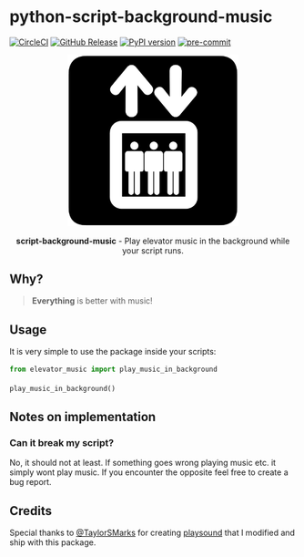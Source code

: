 python-script-background-music
===
[![CircleCI](https://circleci.com/gh/timo-reymann/python-script-background-music.svg?style=shield)](https://app.circleci.com/pipelines/github/timo-reymann/python-script-background-music)
[![GitHub Release](https://img.shields.io/github/v/tag/timo-reymann/python-script-background-music.svg?label=version)](https://github.com/timo-reymann/python-script-background-music/releases)
[![PyPI version](https://badge.fury.io/py/script-background-music.svg)](https://pypi.org/project/script-background-music)
[![pre-commit](https://img.shields.io/badge/%E2%9A%93%20%20pre--commit-enabled-success)](https://pre-commit.com/)

<p align="center">
  <img width="300" src=".github/images/elevator.png">
</p>

<p align="center">
  <b>script-background-music</b> - Play elevator music in the background while your script runs.
</p>

## Why?

> **Everything** is better with music!

## Usage

It is very simple to use the package inside your scripts:

```python
from elevator_music import play_music_in_background

play_music_in_background()
```

## Notes on implementation

### Can it break my script?

No, it should not at least. If something goes wrong playing music etc. it simply wont play music.
If you encounter the opposite feel free to create a bug report.

## Credits

Special thanks to [@TaylorSMarks](https://github.com/TaylorSMarks/) for
creating [playsound](https://github.com/TaylorSMarks/playsound) that I modified and ship with this package.